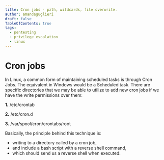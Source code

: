 ```yaml
---
title: Cron jobs - path, wildcards, file overwrite.
author: amandaguglieri
draft: false
TableOfContents: true
tags:
  - pentesting
  - privilege escalation
  - linux
---
```


# Cron jobs


In Linux, a common form of maintaining scheduled tasks is through Cron Jobs. The equivalent in Windows would be a Scheduled task. There are specific directories that we may be able to utilize to add new cron jobs if we have the write permissions over them:

**1.**  /etc/crontab

**2.**  /etc/cron.d

**3.** /var/spool/cron/crontabs/root


Basically, the principle behind this technique is:

+ writing to a directory called by a cron job, 
+ and include a bash script with a reverse shell command,
+ which should send us a reverse shell when executed.